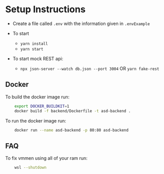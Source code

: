 # Setup Instructions

- Create a file called `.env` with the information given in `.envExample`

- To start

  - `yarn install`
  - `yarn start`

- To start mock REST api:
  - `npx json-server --watch db.json --port 3004` OR `yarn fake-rest`

## Docker

To build the docker image run:

```bash
	export DOCKER_BUILDKIT=1
	docker build -f backend/Dockerfile -t asd-backend .
```

To run the docker image run:

```bash
	docker run --name asd-backend -p 80:80 asd-backend
```

## FAQ

To fix vmmen using all of your ram run:

```bash
	wsl --shutdown
```
